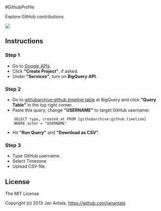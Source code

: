 #GithubProfile

Explore GitHub contributions

<img src="https://raw.github.com/janantala/github-profile/develop/dashboard/app/images/contributions.png" />

## Instructions

### Step 1
- Go to [Google APIs](https://code.google.com/apis/console/). 
- Click **"Create Project"**, if asked. 
- Under **"Services"**, turn on **BigQuery API**.

### Step 2
- Go to [githubarchive:github.timeline table](https://bigquery.cloud.google.com/table/githubarchive:github.timeline) at BigQuery and click **"Query Table"** in the top right corner.
- Paste this query, change **"USERNAME"** to target GitHub username:

```
    SELECT type, created_at FROM [githubarchive:github.timeline]
    WHERE actor = "USERNAME"
```

- Hit **"Run Query"** and **"Download as CSV"**.

### Step 3
- Type GitHub username.
- Select Timezone
- Upload CSV file.

## License

The MIT License

Copyright (c) 2013 Jan Antala, https://github.com/janantala
